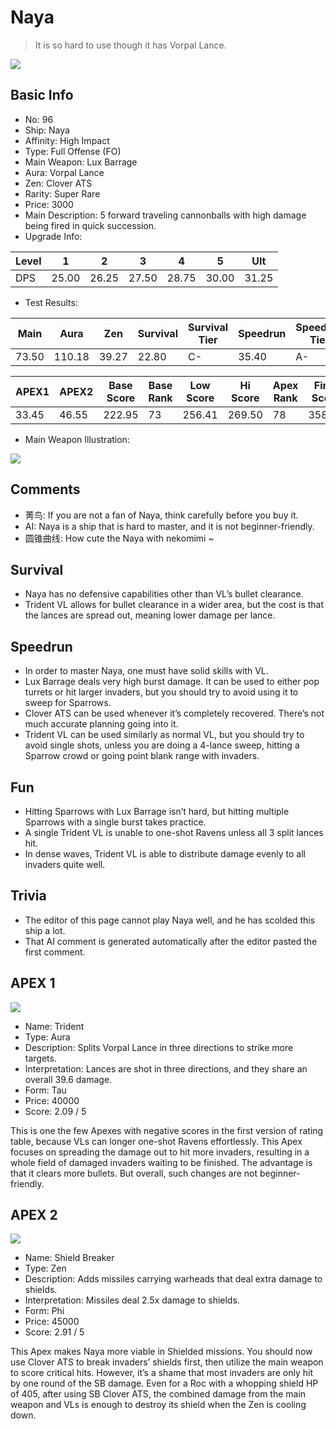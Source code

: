 # Naya

> It is so hard to use though it has Vorpal Lance.

<img src="/ships/ship_96.png" style={{zoom:1}}/>

## Basic Info

- No: 96
- Ship: Naya
- Affinity: High Impact
- Type: Full Offense (FO)
- Main Weapon: Lux Barrage
- Aura: Vorpal Lance
- Zen: Clover ATS
- Rarity: Super Rare
- Price: 3000
- Main Description: 5 forward traveling cannonballs with high damage being fired in quick succession.
- Upgrade Info: 

| Level | 1 | 2 | 3 | 4 | 5 | Ult |
|--|--|--|--|--|--|--|
| DPS | 25.00 | 26.25 | 27.50 | 28.75 | 30.00 | 31.25 |

- Test Results: 

| Main | Aura | Zen | Survival | Survival Tier | Speedrun | Speedrun Tier | Fun | Fun Tier |
|--|--|--|--|--|--|--|--|--|
| 73.50 | 110.18 | 39.27 | 22.80 | C- | 35.40 | A- | 30.60 | B- |

| APEX1 | APEX2 | Base Score | Base Rank | Low Score | Hi Score | Apex Rank | Final Score | FinalRank |
|--|--|--|--|--|--|--|--|--|
| 33.45 | 46.55 | 222.95 | 73 | 256.41 | 269.50 | 78 | 358.30 | 74 |

- Main Weapon Illustration:

<img src="/illustration/main_96.gif" style={{zoom:1}}/>

## Comments

- 菁鸟: If you are not a fan of Naya, think carefully before you buy it.
- AI: Naya is a ship that is hard to master, and it is not beginner-friendly.
- 圆锥曲线: How cute the Naya with nekomimi ~

## Survival

- Naya has no defensive capabilities other than VL’s bullet clearance.
- Trident VL allows for bullet clearance in a wider area, but the cost is that the lances are spread out, meaning lower damage per lance.

## Speedrun

- In order to master Naya, one must have solid skills with VL.
- Lux Barrage deals very high burst damage. It can be used to either pop turrets or hit larger invaders, but you should try to avoid using it to sweep for Sparrows. 
- Clover ATS can be used whenever it’s completely recovered. There’s not much accurate planning going into it.
- Trident VL can be used similarly as normal VL, but you should try to avoid single shots, unless you are doing a 4-lance sweep, hitting a Sparrow crowd or going point blank range with invaders.

## Fun

- Hitting Sparrows with Lux Barrage isn’t hard, but hitting multiple Sparrows with a single burst takes practice.
- A single Trident VL is unable to one-shot Ravens unless all 3 split lances hit. 
- In dense waves, Trident VL is able to distribute damage evenly to all invaders quite well.

## Trivia

- The editor of this page cannot play Naya well, and he has scolded this ship a lot.
- That AI comment is generated automatically after the editor pasted the first comment.

## APEX 1

<img src="/ships/ship_96_apex_1.png" style={{zoom:1}}/>

- Name: Trident
- Type: Aura
- Description: Splits Vorpal Lance in three directions to strike more targets.
- Interpretation: Lances are shot in three directions, and they share an overall 39.6 damage.
- Form: Tau
- Price: 40000
- Score: 2.09 / 5

This is one the few Apexes with negative scores in the first version of rating table, because VLs can longer one-shot Ravens effortlessly. This Apex focuses on spreading the damage out to hit more invaders, resulting in a whole field of damaged invaders waiting to be finished. The advantage is that it clears more bullets. But overall, such changes are not beginner-friendly.

## APEX 2

<img src="/ships/ship_96_apex_2.png" style={{zoom:1}}/>

- Name: Shield Breaker
- Type: Zen
- Description: Adds missiles carrying warheads that deal extra damage to shields.
- Interpretation: Missiles deal 2.5x damage to shields.
- Form: Phi
- Price: 45000
- Score: 2.91 / 5

This Apex makes Naya more viable in Shielded missions. You should now use Clover ATS to break invaders’ shields first, then utilize the main weapon to score critical hits. However, it’s a shame that most invaders are only hit by one round of the SB damage. Even for a Roc with a whopping shield HP of 405, after using SB Clover ATS, the combined damage from the main weapon and VLs is enough to destroy its shield when the Zen is cooling down. 